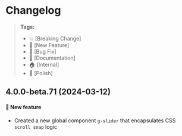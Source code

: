 Changelog
=========

> **Tags:**
> - :boom:       [Breaking Change]
> - :rocket:     [New Feature]
> - :bug:        [Bug Fix]
> - :memo:       [Documentation]
> - :house:      [Internal]
> - :nail_care:  [Polish]

## 4.0.0-beta.71 (2024-03-12)

#### :rocket: New feature

* Created a new global component `g-slider` that encapsulates CSS `scroll snap` logic
